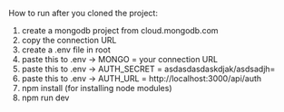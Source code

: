 How to run after you cloned the project:
1) create a mongodb project from cloud.mongodb.com
2) copy the connection URL 
3) create a .env file in root
4) paste this to .env -> MONGO = your connection URL
5) paste this to .env -> AUTH_SECRET = asdasdasdaskdjak/asdsadjh=
6) paste this to .env -> AUTH_URL = http://localhost:3000/api/auth
7) npm install (for installing node modules)
8) npm run dev
